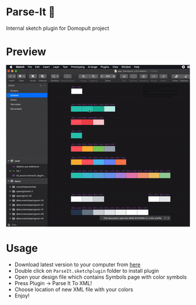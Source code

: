 # Parse-It 🚀
Internal sketch plugin for Domopult project

# Preview
<img src="https://raw.githubusercontent.com/wolferineaz/Parse-It/master/parseit.gif">

# Usage
- Download latest version to your computer from [here](https://github.com/wolferineaz/Parse-It/releases)
- Double click on `ParseIt.sketchplugin` folder to install plugin
- Open your design file which contains Symbols page with color symbols
- Press Plugin -> Parse It To XML!
- Choose location of new XML file with your colors
- Enjoy!
